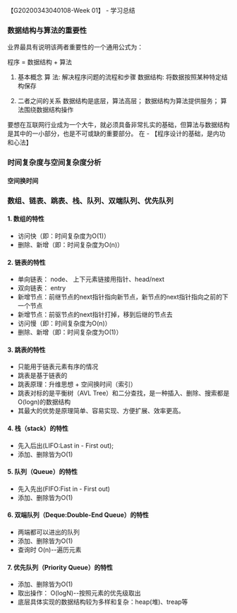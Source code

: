 【G20200343040108-Week 01】 - 学习总结

### 数据结构与算法的重要性
业界最具有说明该两者重要性的一个通用公式为：

程序 = 数据结构 + 算法

1. 基本概念
算    法: 解决程序问题的流程和步骤
数据结构: 将数据按照某种特定结构保存

2. 二者之间的关系
数据结构是底层，算法高层；
数据结构为算法提供服务；
算法围绕数据结构操作

要想在互联网行业成为一个大牛，就必须具备非常扎实的基础，但算法与数据结构是其中的一小部分，也是不可或缺的重要部分。
在 - 【程序设计的基础，是内功和心法】


### 时间复杂度与空间复杂度分析
#### 空间换时间

### 数组、链表、跳表、栈、队列、双端队列、优先队列
#### 1. 数组的特性
- 访问快（即：时间复杂度为O(1)）
- 删除、新增（即：时间复杂度为O(n)）

#### 2. 链表的特性
- 单向链表： node、 上下元素链接用指针、head/next
- 双向链表： entry
- 新增节点：前继节点的next指针指向新节点，新节点的next指针指向之前的下一个节点
- 新增节点：前驱节点的next指针打掉，移到后继的节点去
- 访问慢（即：时间复杂度为O(n)）
- 删除、新增（即：时间复杂度为O(1)）

#### 3. 跳表的特性
- 只能用于链表元素有序的情况
- 跳表是基于链表的
- 跳表原理：升维思想 + 空间换时间（索引）
- 跳表对标的是平衡树（AVL Tree）和二分查找，是一种插入、删除、搜索都是O(logn)的数据结构 
- 其最大的优势是原理简单、容易实现、方便扩展、效率更高。

#### 4. 栈（stack）的特性
- 先入后出(LIFO:Last in - First out); 
- 添加、删除皆为O(1)

#### 5. 队列（Queue）的特性
- 先入先出(FIFO:Fist in - First out)
- 添加、删除皆为O(1)

#### 6. 双端队列（Deque:Double-End Queue）的特性
- 两端都可以进出的队列
- 添加、删除皆为O(1)
- 查询时 O(n)--遍历元素

#### 7. 优先队列（Priority Queue）的特性
- 添加、删除皆为O(1)
- 取出操作： O(logN)--按照元素的优先级取出
- 底层具体实现的数据结构较为多样和复杂：heap(堆)、treap等
